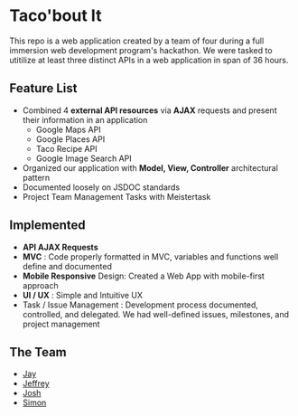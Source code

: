 # Taco'bout It

This repo is a web application created by a team of four during a full immersion web development program's hackathon. We were tasked to utitilize at least three distinct APIs in a web application in span of 36 hours.

## Feature List
- Combined 4 **external API resources** via **AJAX** requests and present their information in an application
  - Google Maps API
  - Google Places API
  - Taco Recipe API
  - Google Image Search API
- Organized our application with **Model, View, Controller** architectural pattern
- Documented loosely on JSDOC standards
- Project Team Management Tasks with Meistertask

## Implemented
- **API AJAX Requests**
- **MVC** : Code properly formatted in MVC, variables and functions well define and documented
- **Mobile Responsive** Design: Created a Web App with mobile-first approach
- **UI / UX** : Simple and Intuitive UX
- Task / Issue Management  : Development process documented, controlled, and delegated.  We had well-defined issues, milestones, and project management

## The Team
- [Jay](https://github.com/jamesjayko)
- [Jeffrey](https://github.com/Finleth)
- [Josh](https://github.com/jaUXsh)
- [Simon](https://github.com/Shoblik)
